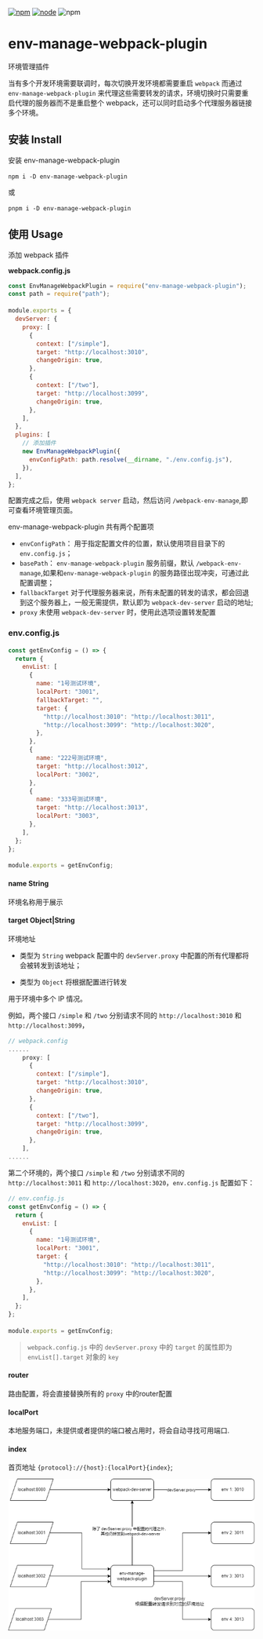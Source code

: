 [![npm][npm]][npm-url]
[![node][node]][node-url]
![npm](https://img.shields.io/npm/dw/env-manage-webpack-plugin.svg)

# env-manage-webpack-plugin

环境管理插件

当有多个开发环境需要联调时，每次切换开发环境都需要重启 `webpack` 而通过 `env-manage-webpack-plugin` 来代理这些需要转发的请求，环境切换时只需要重启代理的服务器而不是重启整个 webpack，还可以同时启动多个代理服务器链接多个环境。

## 安装 Install

安装 env-manage-webpack-plugin

`npm i -D env-manage-webpack-plugin`

或

`pnpm i -D env-manage-webpack-plugin`

## 使用 Usage

添加 webpack 插件

**webpack.config.js**

```js
const EnvManageWebpackPlugin = require("env-manage-webpack-plugin");
const path = require("path");

module.exports = {
  devServer: {
    proxy: [
      {
        context: ["/simple"],
        target: "http://localhost:3010",
        changeOrigin: true,
      },
      {
        context: ["/two"],
        target: "http://localhost:3099",
        changeOrigin: true,
      },
    ],
  },
  plugins: [
    // 添加插件
    new EnvManageWebpackPlugin({
      envConfigPath: path.resolve(__dirname, "./env.config.js"),
    }),
  ],
};
```

配置完成之后，使用 `webpack server` 启动，然后访问 `/webpack-env-manage`,即可查看环境管理页面。

env-manage-webpack-plugin 共有两个配置项

- `envConfigPath`： 用于指定配置文件的位置，默认使用项目目录下的 `env.config.js`；
- `basePath`： `env-manage-webpack-plugin` 服务前缀，默认 `/webpack-env-manage`,如果和`env-manage-webpack-plugin` 的服务路径出现冲突，可通过此配置调整；
- `fallbackTarget` 对于代理服务器来说，所有未配置的转发的请求，都会回退到这个服务器上，一般无需提供，默认即为 `webpack-dev-server` 启动的地址;
- `proxy` 未使用  `webpack-dev-server` 时，使用此选项设置转发配置


### env.config.js

```js
const getEnvConfig = () => {
  return {
    envList: [
      {
        name: "1号测试环境",
        localPort: "3001",
        fallbackTarget: "",
        target: {
          "http://localhost:3010": "http://localhost:3011",
          "http://localhost:3099": "http://localhost:3020",
        },
      },
      {
        name: "222号测试环境",
        target: "http://localhost:3012",
        localPort: "3002",
      },
      {
        name: "333号测试环境",
        target: "http://localhost:3013",
        localPort: "3003",
      },
    ],
  };
};

module.exports = getEnvConfig;

```

#### name String

环境名称用于展示

#### target Object|String

环境地址

- 类型为 `String` webpack 配置中的 `devServer.proxy` 中配置的所有代理都将会被转发到该地址；

- 类型为 `Object` 将根据配置进行转发

用于环境中多个 IP 情况。

例如，两个接口 `/simple` 和 `/two` 分别请求不同的 `http://localhost:3010` 和 `http://localhost:3099`，

```js
// webpack.config
......
    proxy: [
      {
        context: ["/simple"],
        target: "http://localhost:3010",
        changeOrigin: true,
      },
      {
        context: ["/two"],
        target: "http://localhost:3099",
        changeOrigin: true,
      },
    ],
......

```

第二个环境的，两个接口 `/simple` 和 `/two` 分别请求不同的 `http://localhost:3011` 和 `http://localhost:3020`，`env.config.js` 配置如下：

```js
// env.config.js
const getEnvConfig = () => {
  return {
    envList: [
      {
        name: "1号测试环境",
        localPort: "3001",
        target: {
          "http://localhost:3010": "http://localhost:3011",
          "http://localhost:3099": "http://localhost:3020",
        },
      },
    ],
  };
};

module.exports = getEnvConfig;
```

> `webpack.config.js` 中的 `devServer.proxy` 中的 `target` 的属性即为 `envList[].target` 对象的 `key`

#### router

路由配置，将会直接替换所有的 `proxy` 中的router配置

#### localPort

本地服务端口，未提供或者提供的端口被占用时，将会自动寻找可用端口.

#### index

首页地址 `{protocol}://{host}:{localPort}{index}`;

<img src='doc/env-manage-webpack-plugin.png'/>

[npm]: https://img.shields.io/npm/v/env-manage-webpack-plugin.svg
[npm-url]: https://npmjs.com/package/env-manage-webpack-plugin
[node]: https://img.shields.io/node/v/env-manage-webpack-plugin.svg
[node-url]: https://nodejs.org
